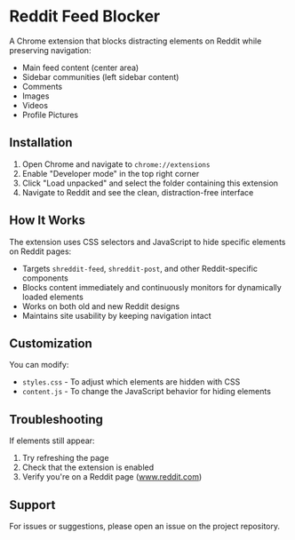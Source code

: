 # Reddit Feed Blocker

A Chrome extension that blocks distracting elements on Reddit while preserving navigation:
- Main feed content (center area)
- Sidebar communities (left sidebar content)
- Comments
- Images
- Videos
- Profile Pictures

## Installation

1. Open Chrome and navigate to `chrome://extensions`
2. Enable "Developer mode" in the top right corner
3. Click "Load unpacked" and select the folder containing this extension
4. Navigate to Reddit and see the clean, distraction-free interface

## How It Works

The extension uses CSS selectors and JavaScript to hide specific elements on Reddit pages:
- Targets `shreddit-feed`, `shreddit-post`, and other Reddit-specific components
- Blocks content immediately and continuously monitors for dynamically loaded elements
- Works on both old and new Reddit designs
- Maintains site usability by keeping navigation intact

## Customization

You can modify:
- `styles.css` - To adjust which elements are hidden with CSS
- `content.js` - To change the JavaScript behavior for hiding elements

## Troubleshooting

If elements still appear:
1. Try refreshing the page
2. Check that the extension is enabled
3. Verify you're on a Reddit page (www.reddit.com)

## Support

For issues or suggestions, please open an issue on the project repository.
